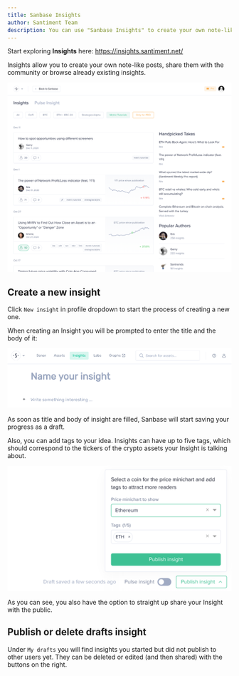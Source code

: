 ```yaml
---
title: Sanbase Insights
author: Santiment Team
description: You can use "Sanbase Insights" to create your own note-like posts, share them with the community or browse existing.
---
```


Start exploring **Insights** here: https://insights.santiment.net/


Insights allow you to create your own note-like posts,
share them with the community or browse already existing insights.

![](page.png)


## Create a new insight

Click `New insight` in profile dropdown to start the process of
creating a new one.

When creating an Insight you will be prompted to enter the title and the
body of it:

![](new.png)

As soon as title and body of insight are filled, Sanbase will start saving your
progress as a draft.

Also, you can add tags to your idea. Insights can have up to five
tags, which should correspond to the tickers of the crypto assets your
Insight is talking about.

![](prepublish.png)

As you can see, you also have the option to straight up share your
Insight with the public.

## Publish or delete drafts insight

Under `My drafts` you will find insights you started but did not
publish to other users yet. They can be deleted or edited (and then shared) with the
buttons on the right.
